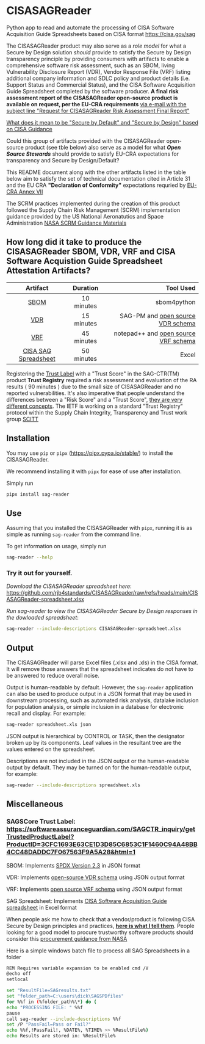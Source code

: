 # CISASAGReader
Python app to read and automate the processing of CISA Software Acquisition Guide Spreadsheets based on CISA format https://cisa.gov/sag

The CISASAGReader product may also serve as a *role model* for what a Secure by Design solution *should* provide to satisfy the Secure by Design transparency principle by providing consumers with artifacts to enable a comprehensive software risk assessment, such as an SBOM, living Vulnerability Disclosure Report (VDR), Vendor Response File (VRF) listing additional company information and SDLC policy and product details (i.e. Support Status and Commercial Status), and the CISA Software Acquisition Guide Spreadsheet completed by the software producer. **A final risk assessment report of the CISASAGReader open-source product is available on request, per the EU-CRA requirements** [via e-mail with the subject line "Request for CISASAGReader Risk Assessment Final Report"](mailto:dick@businesscyberguardian.com)

[What does it mean to be "Secure by Default" and "Secure by Design" based on CISA Guidance](https://www.linkedin.com/posts/richard-dick-brooks-8078241_when-people-ask-me-what-does-it-mean-for-activity-7279899394475192322-es0a?utm_source=share&utm_medium=member_desktop)

Could this group of artifacts provided with the CISASAGReader open-source product (see tble below) also serve as a model for what ***Open Source Stewards*** should provide to satisfy EU-CRA expectations for transparency and Secure by Design/Default?

This README document along with the other artifacts listed in the table below aim to satisfy the set of technical documentation cited in Article 31 and the EU CRA **"Declaration of Conformity"** expectations requried by [EU-CRA Annex VII](https://eur-lex.europa.eu/legal-content/EN/TXT/HTML/?uri=OJ:L_202402847#anx_VII)

The SCRM practices implemented during the creation of this product followed the Supply Chain Risk Management (SCRM) implementation guidance provided by the US National Aeronatutics and Space Administration [NASA SCRM Guidance Materials](https://www.nasa.gov/secure-software-development-self-attestation-resources-and-knowledge/)

## How long did it take to produce the CISASAGReader SBOM, VDR, VRF and CISA Software Acquistion Guide Spreadsheet Attestation Artifacts?

| **Artifact**   | **Duration** | **Tool Used** |  
|:----------:|:-----:| -------------------:
| [SBOM](https://raw.githubusercontent.com/rjb4standards/CISASAGReader/refs/heads/main/CISASAGReader-V1_0_4-SBOM.json) | 10 minutes | sbom4python |
| [VDR](https://raw.githubusercontent.com/rjb4standards/CISASAGReader/refs/heads/main/CISASAGReader-V1_0_4-VDR.json) | 15 minutes | SAG-PM and [open source VDR schema](https://raw.githubusercontent.com/rjb4standards/REA-Products/refs/heads/master/SAGVulnDisclosure-V212.xsd) |
| [VRF](https://raw.githubusercontent.com/rjb4standards/CISASAGReader/refs/heads/main/CISASAGReader-VRF.json) | 45 minutes | notepad++ and [open source VRF schema](https://raw.githubusercontent.com/rjb4standards/REA-Products/refs/heads/master/SAGVendorSchema.xsd)|
| [CISA SAG Spreadsheet](https://github.com/rjb4standards/CISASAGReader/raw/refs/heads/main/CISASAGReader-spreadsheet.xlsx) | 50 minutes | Excel |

Registering the [Trust Label](https://softwareassuranceguardian.com/SAGCTR_inquiry/getTrustedProductLabel?ProductID=3CFC1693E63CE1D3D85C6853C1F1460C94A48BB4CC48DADDC7F067563F9A5A28&html=1) with a "Trust Score" in the SAG-CTR(TM) product **Trust Registry** required a risk assessment and evaluation of the RA results ( 90 minutes ) due to the small size of CISASAGReader and no reported vulnerabilities. It's also imperative that people understand the differences between a "Risk Score" and a "Trust Score", [they are very different concepts](https://energycentral.com/c/um/understanding-difference-between-risk-scores-and-trust-scores). The IETF is working on a standard "Trust Registry" protocol within the Supply Chain Integrity, Transparency and Trust work group [SCITT](https://datatracker.ietf.org/doc/draft-ietf-scitt-software-use-cases/)

## Installation
You may use `pip` or `pipx` (https://pipx.pypa.io/stable/) to install the CISASAGReader.

We recommend installing it with `pipx` for ease of use after installation.

Simply run
```sh
pipx install sag-reader
```

## Use
Assuming that you installed the CISASAGReader with `pipx`, running it is as simple as
running `sag-reader` from the command line.

To get information on usage, simply run

```sh
sag-reader --help
```

### Try it out for yourself.
*Download the CISASAGReader spreadsheet here*: https://github.com/rjb4standards/CISASAGReader/raw/refs/heads/main/CISASAGReader-spreadsheet.xlsx

*Run sag-reader to view the CISASAGReader Secure by Design responses in the dowloaded spreadsheet*:

```sh
sag-reader --include-descriptions CISASAGReader-spreadsheet.xlsx
```

## Output
The CISASAGReader will parse Excel files (.xlsx and .xls) in the CISA format. It will remove those answers that the spreadsheet indicates do not have to be answered to reduce overall noise.

Output is human-readable by default. However, the `sag-reader` application can also be used to produce output in a JSON format that may be used in downstream processing, such as automated risk analysis, datalake inclusion for population analysis, or simple inclusion in a database for electronic recall and display. For example:

```sh
sag-reader spreadsheet.xls json
```

JSON output is hierarchical by CONTROL or TASK, then the designator broken up by its components. Leaf values in the resultant tree are the values entered on the spreadsheet.

Descriptions are not included in the JSON output or the human-readable output by default. They may be turned on for the human-readable output, for example:

```sh
sag-reader --include-descriptions spreadsheet.xls
```

## Miscellaneous

### SAGSCore Trust Label: https://softwareassuranceguardian.com/SAGCTR_inquiry/getTrustedProductLabel?ProductID=3CFC1693E63CE1D3D85C6853C1F1460C94A48BB4CC48DADDC7F067563F9A5A28&html=1 

SBOM: Implements [SPDX Version 2.3](https://spdx.github.io/spdx-spec/v2.3/) in JSON format

VDR: Implements [open-source VDR schema](https://raw.githubusercontent.com/rjb4standards/REA-Products/refs/heads/master/SAGVulnDisclosure-V212.xsd) using JSON output format

VRF: Implements [open source VRF schema](https://raw.githubusercontent.com/rjb4standards/REA-Products/refs/heads/master/SAGVendorSchema.xsd) using JSON output format

SAG Spreadsheet: Implements [CISA Software Acquisition Guide spreadsheet](https://cisa.gov/sag) in Excel format

When people ask me how to check that a vendor/product is following CISA Secure by Design principles and practices, [**here is what I tell them**](https://www.linkedin.com/posts/richard-dick-brooks-8078241_when-people-ask-how-to-i-check-that-a-software-activity-7273376285282783233-NVJx?utm_source=share&utm_medium=member_desktop). People looking for a good model to procure trustworthy software products should consider this [procurement guidance from NASA](https://energycentral.com/c/iu/caveat-emptor-software-consumers-has-arrived)

Here is a simple windows batch file to process all SAG Spreadsheets in a folder
```sh
REM Requires variable expansion to be enabled cmd /V
@echo off
setlocal

set "ResultFile=SAGresults.txt"
set "folder_path=C:\users\dick\SAGSPDfiles"
for %%f in (%folder_path%\*) do ( 
echo "PROCESSING FILE: " %%f
pause  
call sag-reader --include-descriptions %%f 
set /P "PassFail=Pass or Fail?"
echo %%f,!PassFail!, %DATE%, %TIME% >> %ResultFile%)
echo Results are stored in: %ResultFile%

```

